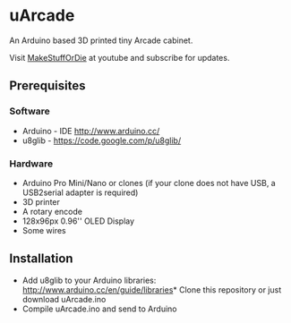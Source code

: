# uArcade
An Arduino based 3D printed tiny Arcade cabinet.

Visit [MakeStuffOrDie](http://www.youtube.com/user/microstrat) at youtube and subscribe for updates.

## Prerequisites
### Software
* Arduino - IDE http://www.arduino.cc/
* u8glib - https://code.google.com/p/u8glib/
### Hardware
* Arduino Pro Mini/Nano or clones (if your clone does not have USB, a USB2serial adapter is required)
* 3D printer
* A rotary encode
* 128x96px 0.96'' OLED Display
* Some wires

## Installation
* Add u8glib to your Arduino libraries: http://www.arduino.cc/en/guide/libraries* Clone this repository or just download uArcade.ino
* Compile uArcade.ino and send to Arduino

